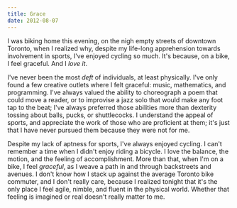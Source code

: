 ```yaml
---
title: Grace
date: 2012-08-07
---
```


I was biking home this evening, on the nigh empty streets of downtown Toronto, when I realized why, despite my life-long apprehension towards involvement in sports, I've enjoyed cycling so much. It's because, on a bike, I feel graceful. And I _love it_.

I've never been the most _deft_ of individuals, at least physically. I've only found a few creative outlets where I felt graceful: music, mathematics, and programming. I've always valued the ability to choreograph a poem that could move a reader, or to improvise a jazz solo that would make any foot tap to the beat; I've always preferred those abilities more than dexterity tossing about balls, pucks, or shuttlecocks. I understand the appeal of sports, and appreciate the work of those who are proficient at them; it's just that I have never pursued them because they were not for me.

Despite my lack of aptness for sports, I've always enjoyed cycling. I can't remember a time when I didn't enjoy riding a bicycle. I love the balance, the motion, and the feeling of accomplishment. More than that, when I'm on a bike, I feel _graceful_, as I weave a path in and through backstreets and avenues. I don't know how I stack up against the average Toronto bike commuter, and I don't really care, because I realized tonight that it's the only place I feel agile, nimble, and fluent in the physical world. Whether that feeling is imagined or real doesn't really matter to me.
